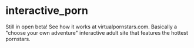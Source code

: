 interactive_porn
================

Still in open beta! See how it works at virtualpornstars.com. Basically a "choose your own adventure" interactive adult site that features the hottest pornstars.
